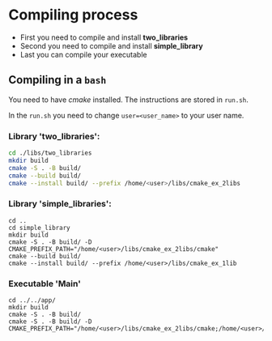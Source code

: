 # Compiling process

- First you need to compile and install __two_libraries__
- Second you need to compile and install __simple_library__
- Last you can compile your executable

## Compiling in a `bash`

You need to have _cmake_ installed. The instructions are stored in `run.sh`.

In the `run.sh` you need to change `user=<user_name>` to your user name.

### Library 'two_libraries':

~~~ bash
cd ./libs/two_libraries
mkdir build
cmake -S . -B build/
cmake --build build/
cmake --install build/ --prefix /home/<user>/libs/cmake_ex_2libs
~~~

### Library 'simple_libraries':

~~~
cd ..
cd simple_library
mkdir build
cmake -S . -B build/ -D CMAKE_PREFIX_PATH="/home/<user>/libs/cmake_ex_2libs/cmake"
cmake --build build/
cmake --install build/ --prefix /home/<user>/libs/cmake_ex_1lib
~~~

### Executable 'Main'

~~~
cd ../../app/
mkdir build
cmake -S . -B build/
cmake -S . -B build/ -D CMAKE_PREFIX_PATH="/home/<user>/libs/cmake_ex_2libs/cmake;/home/<user>/libs/cmake_ex_1lib/cmake"
~~~

